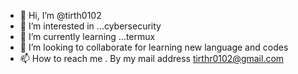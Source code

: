- 👋 Hi, I’m @tirth0102
- 👀 I’m interested in ...cybersecurity 
- 🌱 I’m currently learning ...termux
- 💞️ I’m looking to collaborate for learning new language and codes
- 📫 How to reach me . By my mail address tirthr0102@gmail.com

<!---
tirth0102/tirth0102 is a ✨ special ✨ repository because its `README.md` (this file) appears on your GitHub profile.
You can click the Preview link to take a look at your changes.
--->

